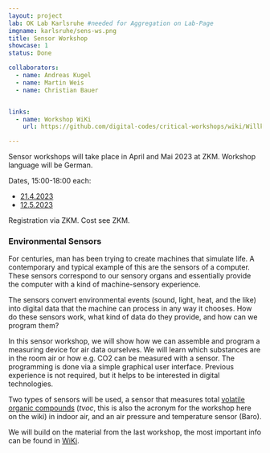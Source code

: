 ```yaml
---
layout: project
lab: OK Lab Karlsruhe #needed for Aggregation on Lab-Page
imgname: karlsruhe/sens-ws.png
title: Sensor Workshop
showcase: 1
status: Done

collaborators:
  - name: Andreas Kugel
  - name: Martin Weis
  - name: Christian Bauer


links:
  - name: Workshop WiKi
    url: https://github.com/digital-codes/critical-workshops/wiki/Willkommen

---
```



Sensor workshops will take place in April and Mai 2023 at ZKM. Workshop language will be German.

Dates, 15:00-18:00 each:

 * [21.4.2023](https://zkm.de/de/fuehrung-workshop/2023/04/programmieren-mit-umweltsensoren)
 * [12.5.2023](https://zkm.de/de/fuehrung-workshop/2023/05/programmieren-mit-umweltsensoren)

Registration via ZKM. Cost see ZKM.


### Environmental Sensors
For centuries, man has been trying to create machines that simulate life. A contemporary and typical example of this are the sensors of a computer. These sensors correspond to our sensory organs and essentially provide the computer with a kind of machine-sensory experience.

The sensors convert environmental events (sound, light, heat, and the like) into digital data that the machine can process in any way it chooses. How do these sensors work, what kind of data do they provide, and how can we program them?

In this sensor workshop, we will show how we can assemble and program a measuring device for air data ourselves. We will learn which substances are in the room air or how e.g. CO2 can be measured with a sensor. The programming is done via a simple graphical user interface. Previous experience is not required, but it helps to be interested in digital technologies.

Two types of sensors will be used, a sensor that measures total [volatile organic compounds](https://en.wikipedia.org/wiki/Volatile_organic_compound) (*tvoc*, this is also the acronym for the workshop here on the wiki) in indoor air, and an air pressure and temperature sensor (Baro).

We will build on the material from the last workshop, the most important info can be found in [WiKi](https://github.com/digital-codes/critical-workshops/wiki/Welcome).


